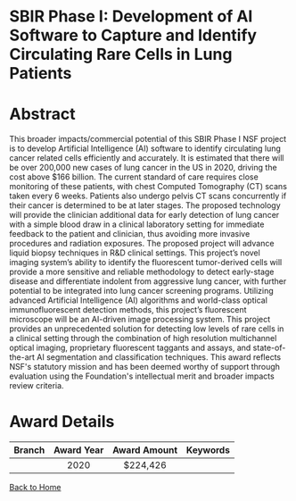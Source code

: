 
SBIR Phase I: Development of AI Software to Capture and Identify Circulating Rare Cells in Lung Patients
========================================================================================================

# Abstract


This broader impacts/commercial potential of this SBIR Phase I NSF project is to develop Artificial Intelligence (AI) software to identify circulating lung cancer related cells efficiently and accurately. It is estimated that there will be over 200,000 new cases of lung cancer in the US in 2020, driving the cost above $166 billion. The current standard of care requires close monitoring of these patients, with chest Computed Tomography (CT) scans taken every 6 weeks. Patients also undergo pelvis CT scans concurrently if their cancer is determined to be at later stages. The proposed technology will provide the clinician additional data for early detection of lung cancer with a simple blood draw in a clinical laboratory setting for immediate feedback to the patient and clinician, thus avoiding more invasive procedures and radiation exposures. The proposed project will advance liquid biopsy techniques in R&D clinical settings. This project’s novel imaging system’s ability to identify the fluorescent tumor-derived cells will provide a more sensitive and reliable methodology to detect early-stage disease and differentiate indolent from aggressive lung cancer, with further potential to be integrated into lung cancer screening programs. Utilizing advanced Artificial Intelligence (AI) algorithms and world-class optical immunofluorescent detection methods, this project’s fluorescent microscope will be an AI-driven image processing system. This project provides an unprecedented solution for detecting low levels of rare cells in a clinical setting through the combination of high resolution multichannel optical imaging, proprietary fluorescent taggants and assays, and state-of-the-art AI segmentation and classification techniques. This award reflects NSF's statutory mission and has been deemed worthy of support through evaluation using the Foundation's intellectual merit and broader impacts review criteria.  

# Award Details

|Branch|Award Year|Award Amount|Keywords|
| :---: | :---: | :---: | :---: |
||2020|$224,426||
  
  


[Back to Home](https://github.com/chrischow/dod_sbir_awards/JT/#629)